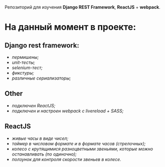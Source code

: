 Репозиторий для изучения **Django REST Framework**, **ReactJS** + **webpack**.

На данный момент в проекте: 
===========================
 Django rest framework: 
 ---
- _пермишены;_ 
- _unit-тесты;_
- _selenium-тест;_ 
- _фикстуры;_
- _различные сериализаторы;_

Other
 ---
- _подключен ReactJS;_
- _подключен и настроен webpack с livereload + SASS;_

 ReactJS
 ---
- _живые часы в виде чисел;_
- _таймер в числовом формате и в формате часов (cтрелочных);_
- _колесо с крутящимися разноцветными звеньями, которые можно останавливать (по одиночно);_
- _ползунок для контроля скорости звеньев в колесе._